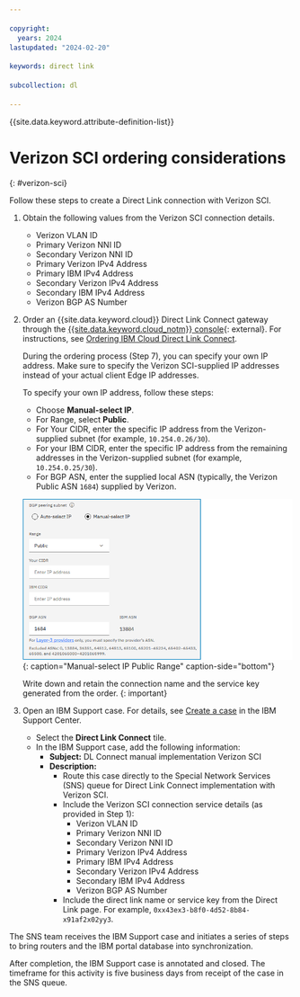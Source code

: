 ```yaml
---

copyright:
  years: 2024
lastupdated: "2024-02-20"

keywords: direct link

subcollection: dl

---
```


{{site.data.keyword.attribute-definition-list}}

# Verizon SCI ordering considerations
{: #verizon-sci}

Follow these steps to create a Direct Link connection with Verizon SCI.

1. Obtain the following values from the Verizon SCI connection details.

   * Verizon VLAN ID
   * Primary Verizon NNI ID
   * Secondary Verizon NNI ID
   * Primary Verizon IPv4 Address
   * Primary IBM IPv4 Address
   * Secondary Verizon IPv4 Address
   * Secondary IBM IPv4 Address
   * Verizon BGP AS Number

1. Order an {{site.data.keyword.cloud}} Direct Link Connect gateway through the [{{site.data.keyword.cloud_notm}} console](/login){: external}. For instructions, see [Ordering IBM Cloud Direct Link Connect](/docs/dl?topic=dl-how-to-order-ibm-cloud-dl-connect).

   During the ordering process (Step 7), you can specify your own IP address. Make sure to specify the Verizon SCI-supplied IP addresses instead of your actual client Edge IP addresses.

   To specify your own IP address, follow these steps:

      * Choose **Manual-select IP**.
      * For Range, select **Public**.
      * For Your CIDR, enter the specific IP address from the Verizon-supplied subnet (for example, `10.254.0.26/30`).
      * For your IBM CIDR, enter the specific IP address from the remaining addresses in the Verizon-supplied subnet (for example, `10.254.0.25/30`).
      * For BGP ASN, enter the supplied local ASN (typically, the Verizon Public ASN `1684`) supplied by Verizon.

      ![Direct Link Connect ordering](/images/public-range.png "Manual-select IP Public Range"){: caption="Manual-select IP Public Range" caption-side="bottom"}

   Write down and retain the connection name and the service key generated from the order.
   {: important}

1. Open an IBM Support case. For details, see [Create a case](/unifiedsupport/cases/add) in the IBM Support Center.

   * Select the **Direct Link Connect** tile.
   * In the IBM Support case, add the following information:
      * **Subject:** DL Connect manual implementation Verizon SCI
      * **Description:**
         * Route this case directly to the Special Network Services (SNS) queue for Direct Link Connect implementation with Verizon SCI.
         * Include the Verizon SCI connection service details (as provided in Step 1):
            * Verizon VLAN ID
            * Primary Verizon NNI ID
            * Secondary Verizon NNI ID
            * Primary Verizon IPv4 Address
            * Primary IBM IPv4 Address
            * Secondary Verizon IPv4 Address
            * Secondary IBM IPv4 Address
            * Verizon BGP AS Number
         * Include the direct link name or service key from the Direct Link page. For example, `0xx43ex3-b8f0-4d52-8b84-x91af2x02yy3`.

The SNS team receives the IBM Support case and initiates a series of steps to bring routers and the IBM portal database into synchronization.

After completion, the IBM Support case is annotated and closed. The timeframe for this activity is five business days from receipt of the case in the SNS queue.
